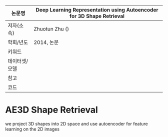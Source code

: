 | 논문명 | Deep Learning Representation using Autoencoder for 3D Shape Retrieval |
| --- | --- |
| 저자(소속) | Zhuotun Zhu () |
| 학회/년도 | 2014, 논문 |
| 키워드 | |
| 데이터셋/모델 | |
| 참고 | |
| 코드 | |

# AE3D Shape Retrieval

we project 3D shapes into 2D space and use autoencoder for feature learning on the 2D images

## 
<!--stackedit_data:
eyJoaXN0b3J5IjpbLTkyMjU1MjQyNV19
-->